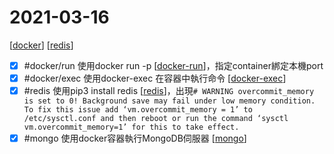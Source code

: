 # 2021-03-16

[[docker]]
[[redis]]

- [x] #docker/run 使用docker run -p [[docker-run]]，指定container綁定本機port
- [x] #docker/exec 使用docker-exec 在容器中執行命令 [[docker-exec]]
- [x] #redis 使用pip3 install redis [[redis]]，出現`# WARNING overcommit_memory is set to 0! Background save may fail under low memory condition. To fix this issue add ‘vm.overcommit_memory = 1’ to /etc/sysctl.conf and then reboot or run the command ‘sysctl vm.overcommit_memory=1’ for this to take effect.`
- [x] #mongo 使用docker容器執行MongoDB伺服器 [[mongo]]

[//begin]: # "Autogenerated link references for markdown compatibility"
[docker]: ../../../../devops/7-operate/learning/docker/docker.md "Docker"
[redis]: ../../../../devops/2-code/learning/tool/redis/redis.md "redis"
[docker-run]: ../../../../devops/7-operate/learning/docker/docker-run.md "docker-run"
[docker-exec]: ../../../../devops/7-operate/learning/docker/docker-exec.md "docker-exec"
[mongo]: ../../../../devops/2-code/learning/tool/mongo/mongo.md "mongo"
[//end]: # "Autogenerated link references"